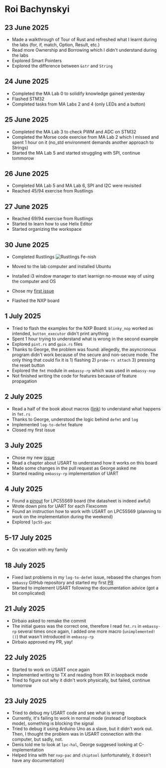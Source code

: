 # Roi Bachynskyi

## 23 June 2025
- Made a walkthrough of Tour of Rust and refreshed what I learnt during the labs (for, if, match, Option, Result, etc.)
- Read more Ownership and Borrowing which I didn't understand during the labs
- Explored Smart Pointers
- Explored the difference between ```&str``` and ```String```

## 24 June 2025
- Completed the MA Lab 0 to solidify knowledge gained yesterday
- Flashed STM32
- Completed tasks from MA Labs 2 and 4 (only LEDs and a button)


## 25 June 2025
- Completed the MA Lab 3 to check PWM and ADC on STM32
- Completed the Morse code exercise from MA Lab 2 which I missed and spent 1 hour on it (no_std environment demands another approach to Strings)
- Started the MA Lab 5 and started struggling with SPI, continue tommorow

## 26 June 2025
- Completed MA Lab 5 and MA Lab 6, SPI and I2C were revisited
- Reached 45/94 exercise from Rustlings

## 27 June 2025
- Reached 69/94 exercise from Rustlings
- Started to learn how to use Helix Editor
- Started organizing the workspace

## 30 June 2025
- Completed Rustlings 
![Rustlings Fe-nish](https://github.com/user-attachments/assets/0c2fa26a-1e5a-485a-a8a6-1218551ee443)

- Moved to the lab computer and installed Ubuntu
- Installed i3 window manager to start learnign no-mouse way of using the computer and OS
- Chose my [first issue](https://github.com/orgs/WyliodrinEmbeddedIoT/projects/1?pane=issue&itemId=116432064&issue=WyliodrinEmbeddedIoT%7Cembassy%7C4)
- Flashed the NXP board

## 1 July 2025
- Tried to flash the examples for the NXP Board: `blinky_nop` worked as intended, `button_executor` didn't print anything
- Spent 1 hour trying to understand what is wrong in the second example
- Explored `pint.rs` and `gpio.rs` files
- Thanks to George, the problem was found: allegedly, the asyncronous program didn't work because of the secure and non-secure mode. The only thing that could fix it is 1) flashing 2) `probe-rs attach` 3) pressing the reset button
- Explored the `fmt` module in `embassy-rp` which was used in `embassy-nxp`
- Not finished writing the code for features because of feature propagation 

## 2 July 2025
- Read a half of the book about macros ([link](https://lukaswirth.dev/tlborm/introduction.html)) to understand what happens in `fmt.rs`
- Thanks to George, understood the logic behind `defmt` and `log`
- Implemented `log-to-defmt` feature
- Closed my first issue

## 3 July 2025
- Chose my new [issue](https://github.com/WyliodrinEmbeddedIoT/embassy/issues/3) 
- Read a chapter about USART to understand how it works on this board
- Made some changes in the pull request as George asked me
- Started reading `embassy-rp` implementation of UART

## 4 July 2025
- Found a [pinout](https://mcuxpresso.nxp.com/en/pins) for LPC55S69 board (the datasheet is indeed awful)
- Wrote down pins for UART for each Flexcomm
- Found an instruction how to work with USART on LPC55S69 (planning to work on the implementation during the weekend)
- Explored `lpc55-pac`  

## 5-17 July 2025
- On vacation with my family

## 18 July 2025
- Fixed last problems in my ```log-to-defmt``` issue, rebased the changes from ```embassy``` GitHub repository and started my first [PR](https://github.com/embassy-rs/embassy/pull/4416)
- Started to implement USART following the documentation advice (got a bit complicated)

## 21 July 2025
- Dirbaio asked to remake the commit
- The initial guess was the correct one, therefore I read `fmt.rs` in `embassy-rp` several times once again, I added one more macro (`unimplemented!()`) that wasn't introduced in `embassy-rp`
- Dirbaio approved my PR, yay!

## 22 July 2025
- Started to work on USART once again
- Implemented writing to TX and reading from RX in loopback mode
- Tried to figure out why it didn't work physically, but failed, continue tomorrow 

## 23 July 2025
- Tried to debug my USART code and see what is wrong
- Currently, it's failing to work in normal mode (instead of loopback mode), something is blocking the signal
- Tried to debug it using Arduino Uno as a slave, but it didn't work out. Then, I thought the problem was in USART connection with the computer, but sadly, not.
- Denis told me to look at `lpc-hal`, George suggesed looking at C-implementation
- Helped Irina with her `nxp-pac` and `chiptool` (unfortunately, it doesn't have any documentation)
